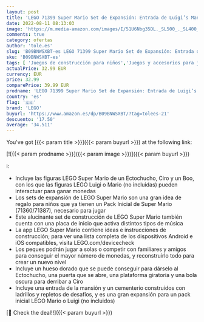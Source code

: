 ```yaml
---
layout: post
title: 'LEGO 71399 Super Mario Set de Expansión: Entrada de Luigi’s Mansion  Juguete con Figuras de Ectochucho  Ciro y Boo'
date: 2022-08-11 08:13:03
image: 'https://m.media-amazon.com/images/I/51U6Nbg35DL._SL500_._SL400_.jpg'
comments: true
category: ofertas
author: 'tole.es'
slug: 'B09BNWSXBT-es LEGO 71399 Super Mario Set de Expansión: Entrada de...'
sku: 'B09BNWSXBT-es'
tags: [ 'Juegos de construcción para niños','Juegos y accesorios para juegos','Juguetes','Juguetes y juegos','Sets de construcción','Sets de juegos de mesa','lego','🇪🇸', ]
actualPrice: 32.99 EUR
currency: EUR
price: 32.99
comparePrice: 39.99 EUR
prodname: 'LEGO 71399 Super Mario Set de Expansión: Entrada de Luigi’s Mansion  Juguete con Figuras de Ectochucho  Ciro y Boo'
country: 'es'
flag: '🇪🇸'
brand: 'LEGO'
buyurl: 'https://www.amazon.es/dp/B09BNWSXBT/?tag=tolees-21'
descuento: '17.50'
average: '34.511'
---
```


You've got [{{< param title >}}]({{< param buyurl >}}) at the following link:

[![{{< param prodname >}}]({{< param image >}})]({{< param buyurl >}})

ℹ️:

- Incluye las figuras LEGO Super Mario de un Ectochucho, Ciro y un Boo, con los que las figuras LEGO Luigi o Mario (no incluidas) pueden interactuar para ganar monedas
- Los sets de expansión de LEGO Super Mario son una gran idea de regalo para niños que ya tienen un Pack Inicial de Super Mario (71360/71387), necesario para jugar
- Este alucinante set de construcción de LEGO Super Mario también cuenta con una placa de inicio que activa distintos tipos de música
- La app LEGO Super Mario contiene ideas e instrucciones de construcción; para ver una lista completa de los dispositivos Android e iOS compatibles, visita LEGO.com/devicecheck
- Los peques podrán jugar a solas o competir con familiares y amigos para conseguir el mayor número de monedas, y reconstruirlo todo para crear un nuevo nivel
- Incluye un hueso dorado que se puede conseguir para dárselo al Ectochucho, una puerta que se abre, una plataforma giratoria y una bola oscura para derribar a Ciro
- Incluye una entrada de la mansión y un cementerio construidos con ladrillos y repletos de desafíos, y es una gran expansión para un pack inicial LEGO Mario o Luigi (no incluidos)

[🛒 Check the deal!!]({{< param buyurl >}})
